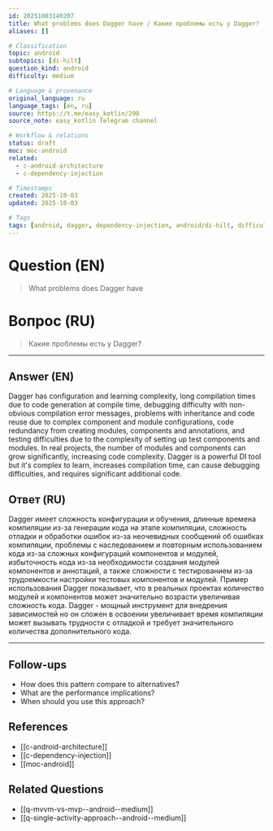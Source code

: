 ```yaml
---
id: 20251003140207
title: What problems does Dagger have / Какие проблемы есть у Dagger?
aliases: []

# Classification
topic: android
subtopics: [di-hilt]
question_kind: android
difficulty: medium

# Language & provenance
original_language: ru
language_tags: [en, ru]
source: https://t.me/easy_kotlin/298
source_note: easy_kotlin Telegram channel

# Workflow & relations
status: draft
moc: moc-android
related:
  - c-android-architecture
  - c-dependency-injection

# Timestamps
created: 2025-10-03
updated: 2025-10-03

# Tags
tags: [android, dagger, dependency-injection, android/di-hilt, difficulty/medium, easy_kotlin, lang/ru, platform/android]
---
```


# Question (EN)
> What problems does Dagger have

# Вопрос (RU)
> Какие проблемы есть у Dagger?

---

## Answer (EN)

Dagger has configuration and learning complexity, long compilation times due to code generation at compile time, debugging difficulty with non-obvious compilation error messages, problems with inheritance and code reuse due to complex component and module configurations, code redundancy from creating modules, components and annotations, and testing difficulties due to the complexity of setting up test components and modules. In real projects, the number of modules and components can grow significantly, increasing code complexity. Dagger is a powerful DI tool but it's complex to learn, increases compilation time, can cause debugging difficulties, and requires significant additional code.

## Ответ (RU)

Dagger имеет сложность конфигурации и обучения, длинные времена компиляции из-за генерации кода на этапе компиляции, сложность отладки и обработки ошибок из-за неочевидных сообщений об ошибках компиляции, проблемы с наследованием и повторным использованием кода из-за сложных конфигураций компонентов и модулей, избыточность кода из-за необходимости создания модулей компонентов и аннотаций, а также сложности с тестированием из-за трудоемкости настройки тестовых компонентов и модулей. Пример использования Dagger показывает, что в реальных проектах количество модулей и компонентов может значительно возрасти увеличивая сложность кода. Dagger - мощный инструмент для внедрения зависимостей но он сложен в освоении увеличивает время компиляции может вызывать трудности с отладкой и требует значительного количества дополнительного кода.

---

## Follow-ups
- How does this pattern compare to alternatives?
- What are the performance implications?
- When should you use this approach?

## References
- [[c-android-architecture]]
- [[c-dependency-injection]]
- [[moc-android]]

## Related Questions
- [[q-mvvm-vs-mvp--android--medium]]
- [[q-single-activity-approach--android--medium]]
